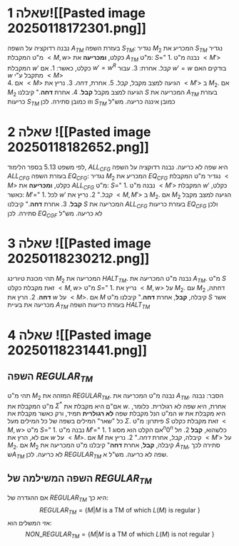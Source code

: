 # שאלה 1![[Pasted image 20250118172301.png]]
נבנה רדוקציה על השפה $A_{TM}$ בעזרת השפה $S_{TM}$:
נגדיר $M_2$ המכריע את $S_{TM}$
נגדיר מ"ט המקבלת $<M,w>$ כקלט, **ומכריעה** את $A_{TM}$
מ"ט:  $S$="
	1. נבנה מ"ט $<M'>$ המקבלת $w'$ כקלט, כאשר:
		1. אם $w'=w^R$ *קבל*. אחרת:
		3. עבור $w'=w$ בודקים האם $w$ מתקבל ע"י $<M>$  
		4. אם $<M>$ הגיעה למצב מקבל, *קבל*.
		5. אחרת, *דחה*.
	3. נריץ את $<M'>$ ב $M_2$. אם $M_2$ הגיעה למצב מקבל **קבל**.
	4. אחרת **דחה**."
קיבלנו $S$ המכריעה את $A_{TM}$ בעזרת כריעות $S_{TM}$ וזו כמובן סתירה.
לכן $S_{TM}$ כמובן איננה כריעה.
מש"ל
# שאלה 2 ![[Pasted image 20250118182652.png]]
לפי משפט 5.13 בספר הלימוד, $ALL_{CFG}$ היא שפה לא כריעה.
נבנה רדוקציה על השפה $ALL_{CFG}$ בעזרת השפה $EQ_{CFG}$:
נגדיר $M_2$ המכריע את $EQ_{CFG}$
נגדיר מ"ט המקבלת $<M>$ כקלט, **ומכריעה** את $ALL_{CFG}$
מ"ט:  $S$="
	1. נבנה מ"ט $<M'>$ המקבלת $w'$ כקלט, כאשר: $M'$="
		1. לכל $w'$ *קבל*."
	2. נריץ את $<M,M'>$ ב $M_2$. אם $M_2$ הגיעה למצב מקבל **קבל**.
	3. אחרת **דחה**."
קיבלנו $S$ המכריעה את $ALL_{CFG}$ בעזרת כריעות $EQ_{CFG}$ ולכן סתירה.
לכן $EQ_{CGF}$  לא כריעה.
מש"ל
# שאלה 3 ![[Pasted image 20250118230212.png]]
תהי מכונת טיורינג $M_2$ המכריעה את $HALT_{TM}$. נבנה מ"ט המכריעה את $A_{TM}$.
מ"ט $S$ זאת מקבלת כקלט $<M,w>$
מ"ט $S$="
	1. נריץ את $<M,w>$ על $M_2$. עם $M_2$ דחתה, **דחה**.
	2. הרץ את $w$ על $<M>$. אם $M$ קיבלה, **קבל**, אחרת **דחה**."
קיבלנו מ"ט $S$ אשר מכריעה את בעיית $A_{TM}$ בעזרת כריעות השפה $HALT_{TM}$
# שאלה 4 ![[Pasted image 20250118231441.png]]
## השפה $REGULAR_{TM}$
תהי מ"ט $M_2$ המזהה את $REGULAR_{TM}$. נבנה מ"ט המכריעה את $A_{TM}$.
הסבר: נבנה מ"ט המקבלת את $\Sigma^*$ אם"ם היא מקבלת את $w$. אחרת, היא שפה לא רגולרית.
כלומר, המ"ט הנל מקבלת שפה **לא רגולרית** תמיד, ורק כאשר מקבלת את $w$ היא מקבלת את כל "שאר" המילים בשפה של כל המילים מעל $\Sigma$.
פיתרון:
מ"ט $S$ זאת מקבלת כקלט $<M,w>$
מ"ט $S$="
	1. נבנה מ"ט $M'$="
		1. אם הקלט הוא מסוג $1^n0^n$ ל$n$ כלשהוא, **קבל**
		2. אם לא, הרץ את $w$ על $<M>$. אם $M$ קיבלה, *קבל*, אחרת *דחה*."
	2. נריץ את $<M'>$ על $M_2$. אם $M_2$ קיבלה, **קבל**, אחרת **דחה**"
קיבלנו מ"ט המכריעה את $A_{TM}$, סתירה לכך ש$A_{TM}$ לא כריעה.
לכן $REGULAR_{TM}$ שפה לא כריעה.
מש"ל א.
## השפה **המשילמה** של $REGULAR_{TM}$
אם ההגדרה של $REGULAR_{TM}$ היא כך:
$$REGULAR_{TM}=\{M|M \text{ is a TM of which }L(M) \text{ is regular }\}$$
אזי המשלים הוא:
$$NON\_REGULAR_{TM}=\{M|M \text{ is a TM of which }L(M) \text{ is not regular }\}$$
